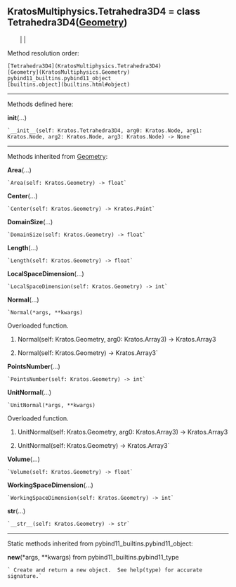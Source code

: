   
**KratosMultiphysics.Tetrahedra3D4** = class
Tetrahedra3D4([Geometry](KratosMultiphysics.Geometry))  
---  
`    `|   |

Method resolution order:

    [Tetrahedra3D4](KratosMultiphysics.Tetrahedra3D4)
    [Geometry](KratosMultiphysics.Geometry)
    pybind11_builtins.pybind11_object
    [builtins.object](builtins.html#object)

* * *

Methods defined here:  

**__init__**(...)

    `__init__(self: Kratos.Tetrahedra3D4, arg0: Kratos.Node, arg1: Kratos.Node, arg2: Kratos.Node, arg3: Kratos.Node) -> None`

* * *

Methods inherited from [Geometry](KratosMultiphysics.Geometry):  

**Area**(...)

    `Area(self: Kratos.Geometry) -> float`

**Center**(...)

    `Center(self: Kratos.Geometry) -> Kratos.Point`

**DomainSize**(...)

    `DomainSize(self: Kratos.Geometry) -> float`

**Length**(...)

    `Length(self: Kratos.Geometry) -> float`

**LocalSpaceDimension**(...)

    `LocalSpaceDimension(self: Kratos.Geometry) -> int`

**Normal**(...)

    `Normal(*args, **kwargs)  
Overloaded  function.  
  
1. Normal(self: Kratos.Geometry, arg0: Kratos.Array3) -> Kratos.Array3  
  
2. Normal(self: Kratos.Geometry) -> Kratos.Array3`

**PointsNumber**(...)

    `PointsNumber(self: Kratos.Geometry) -> int`

**UnitNormal**(...)

    `UnitNormal(*args, **kwargs)  
Overloaded  function.  
  
1. UnitNormal(self: Kratos.Geometry, arg0: Kratos.Array3) -> Kratos.Array3  
  
2. UnitNormal(self: Kratos.Geometry) -> Kratos.Array3`

**Volume**(...)

    `Volume(self: Kratos.Geometry) -> float`

**WorkingSpaceDimension**(...)

    `WorkingSpaceDimension(self: Kratos.Geometry) -> int`

**__str__**(...)

    `__str__(self: Kratos.Geometry) -> str`

* * *

Static methods inherited from pybind11_builtins.pybind11_object:  

**__new__**(*args, **kwargs) from pybind11_builtins.pybind11_type

    ` Create and return a new object.  See help(type) for accurate signature.`

